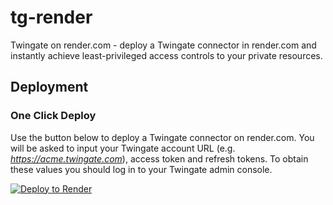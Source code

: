 # tg-render
Twingate on render.com - deploy a Twingate connector in render.com and instantly achieve least-privileged access controls to your private resources.

## Deployment

### One Click Deploy

Use the button below to deploy a Twingate connector on render.com. You will be asked to input your Twingate account URL (e.g. _https://acme.twingate.com_), access token and refresh tokens. To obtain these values you should log in to your Twingate admin console.

<a href="https://render.com/deploy?repo=https://github.com/Twingate-Labs/tg-render/tree/main">
  <img src="https://render.com/images/deploy-to-render-button.svg" alt="Deploy to Render">
</a>

